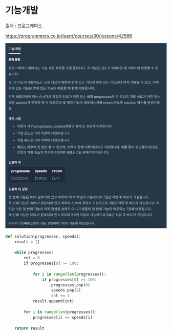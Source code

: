 # 기능개발

출처 : 프로그래머스

https://programmers.co.kr/learn/courses/30/lessons/42586

![기능개발](기능개발.assets/기능개발.png)

```python
def solution(progresses, speeds):
    result = []

    while progresses:
        cnt = 0
        if progresses[0] >= 100:

            for i in range(len(progresses)):
                if progresses[0] >= 100:
                    progresses.pop(0)
                    speeds.pop(0)
                    cnt += 1
            result.append(cnt)

        for i in range(len(progresses)):
            progresses[i] += speeds[i]

    return result
```

